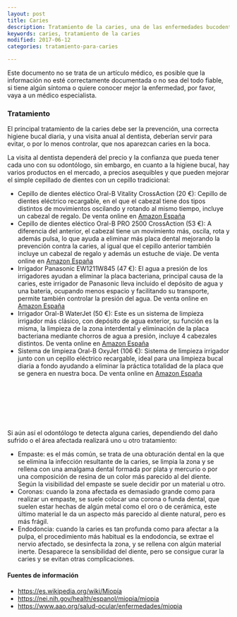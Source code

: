 ```yaml
---
layout: post
title: Caries
description: Tratamiento de la caries, una de las enfermedades bucodentales más comunes
keywords: caries, tratamiento de la caries
modified: 2017-06-12
categories: tratamiento-para-caries

---
```


Este documento no se trata de un artículo médico, es posible que la información no esté correctamente documentada o no sea del todo fiable, si tiene algún síntoma o quiere conocer mejor la enfermedad, por favor, vaya a un médico especialista.


 
### Tratamiento ###
 
El principal tratamiento de la caries debe ser la prevención, una correcta higiene bucal diaria, y una visita anual al dentista, deberían servir para evitar, o por lo menos controlar, que nos aparezcan caries en la boca.

La visita al dentista dependerá del precio y la confianza que pueda tener cada uno con su odontólogo, sin embargo, en cuanto a la higiene bucal, hay varios productos en el mercado, a precios asequibles y que pueden mejorar el simple cepillado de dientes con un cepillo tradicional:

 - Cepillo de dientes eléctico Oral-B Vitality CrossAction (20 €): Cepillo de dientes eléctrico recargable, en el que el cabezal tiene dos tipos distintos de movimientos oscilando y rotando al mismo tiempo, incluye un cabezal de regalo. De venta online en [Amazon España](http://amzn.to/2mDpvLP)
 - Cepillo de dientes eléctico Oral-B PRO 2500 CrossAction (53 €): A diferencia del anterior, el cabezal tiene un movimiento más, oscila, rota y además pulsa, lo que ayuda a eliminar más placa dental mejorando la prevención contra la caries, al igual que el cepillo anterior también incluye un cabezal de regalo y además un estuche de viaje. De venta online en [Amazon España](http://amzn.to/2n6v9Cc)
 - Irrigador Panasonic EW1211W845 (47 €): El agua a presión de los irrigadores ayudan a eliminar la placa bacteriana, principal causa de la caries, este irrigador de Panasonic lleva incluido el depósito de agua y una bateria, ocupando menos espacio y facilitando su transporte, permite también controlar la presión del agua. De venta online en [Amazon España](http://amzn.to/2oiTGUY)
 - Irrigador Oral-B WaterJet (50 €): Este es un sistema de limpieza irrigador más clásico, con depósito de agua exterior, su función es la misma, la limpieza de la zona interdental y eliminación de la placa bacteriana mediante chorros de agua a presión, incluye 4 cabezales distintos. De venta online en [Amazon España](http://amzn.to/2mDw1lQ)
 - Sistema de limpieza Oral-B OxyJet (106 €): Sistema de limpieza irrigador junto con un cepillo eléctrico recargable, ideal para una limpieza bucal diaria a fondo ayudando a eliminar la práctica totalidad de la placa que se genera en nuestra boca. De venta online en [Amazon España](http://amzn.to/2nT1vUL)
  
 
 <script async src="//pagead2.googlesyndication.com/pagead/js/adsbygoogle.js"></script>
<!-- Caries_post -->
<ins class="adsbygoogle"
     style="display:inline-block;width:728px;height:90px"
     data-ad-client="ca-pub-1902267523620793"
     data-ad-slot="4152543068"></ins>
<script>
(adsbygoogle = window.adsbygoogle || []).push({});
</script>
 
 Si aún así el odontólogo te detecta alguna caries, dependiendo del daño sufrido o el área afectada realizará uno u otro tratamiento:

 - Empaste: es el más común, se trata de una obturación dental en la que se elimina la infección resultante de la caries, se limpia la zona y se rellena con una amalgama dental formada por plata y mercurio o por una composición de resina de un color más parecido al del diente. Según la visibilidad del empaste se suele decidir por un material u otro.
 - Coronas: cuando la zona afectada es demasiado grande como para realizar un empaste, se suele colocar una corona o funda dental, que suelen estar hechas de algún metal como el oro o de cerámica, este último material le da un aspecto más parecido al diente natural, pero es más frágil.
 - Endodoncia: cuando la caries es tan profunda como para afectar a la pulpa, el procedimiento más habitual es la endodoncia, se extrae el nervio afectado, se desinfecta la zona, y se rellena con algún material inerte. Desaparece la sensibilidad del diente, pero se consigue curar la caries y se evitan otras complicaciones.


#### Fuentes de información ####
 - https://es.wikipedia.org/wiki/Miopía
 - https://nei.nih.gov/health/espanol/miopia/miopia
 - https://www.aao.org/salud-ocular/enfermedades/miopia